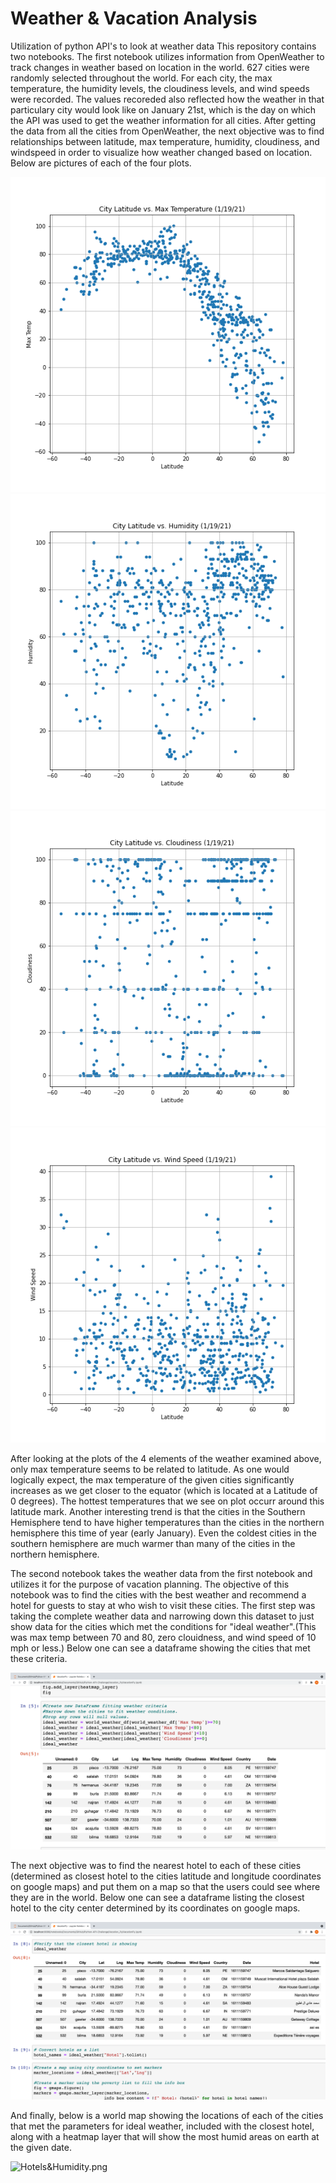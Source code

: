 # Weather & Vacation Analysis
Utilization of python API's to look at weather data
  This repository contains two notebooks. The first notebook utilizes information from OpenWeather to track changes in weather based on location in the world. 627 cities were randomly selected throughout the world. For each city, the max temperature, the humidity levels, the cloudiness levels, and wind speeds were recorded. The values recoreded also reflected how the weather in that particulary city would look like on January 21st, which is the day on which the API was used to get the weather information for all cities. After getting the data from all the cities from OpenWeather, the next objective was to find relationships between latitude, max temperature, humidity, cloudiness, and windspeed in order to visualize how weather changed based on location. Below are pictures of each of the four plots.

  ![Lat_vs_MaxTemp.png](Weather_Py/output_data/Lat_vs_MaxTemp.png) 
  ![Lat_vs_Humidity.png](Weather_Py/output_data/Lat_vs_Humidity.png)
  ![Lat_vs_Cloudiness.png](Weather_Py/output_data/Lat_vs_Cloudiness.png)
  ![Lat_vs_WindSpeed.png](Weather_Py/output_data/Lat_vs_WindSpeed.png)

  After looking at the plots of the 4 elements of the weather examined above, only max temperature seems to be related to latitude. As one would logically expect, the max temperature of the given cities significantly increases as we get closer to the equator (which is located at a Latitude of 0 degrees). The hottest temperatures that we see on plot occurr around this latitude mark. Another interesting trend is that the cities in the Southern Hemisphere tend to have higher temperatures than the cities in the northern hemisphere this time of year (early January). Even the coldest cities in the southern hemisphere are much warmer than many of the cities in the northern hemisphere. 
  
  The second notebook takes the weather data from the first notebook and utilizes it for the purpose of vacation planning. The objective of this notebook was to find the cities with the best weather and recommend a hotel for guests to stay at who wish to visit these cities. The first step was taking the complete weather data and narrowing down this dataset to just show data for the cities which met the conditions for "ideal weather".(This was max temp between 70 and 80,  zero clouidness, and wind speed of 10 mph or less.) Below one can see a dataframe showing the cities that met these criteria.

  ![ideal_weather.png](Vacation_Py/output_data/ideal_weather.png)

  The next objective was to find the nearest hotel to each of these cities (determined as closest hotel to the cities latitude and longitude coordinates on google maps) and put them on a map so that the users could see where they are in the world. Below one can see a dataframe listing the closest hotel to the city center determined by its coordinates on google maps.

  ![hotels.png](Vacation_Py/output_data/hotels.png)


  And finally, below is a world map showing the locations of each of the cities that met the parameters for ideal weather, included with the closest hotel, along with a heatmap layer that will show the most humid areas on earth at the given date.

  ![Hotels&Humidity.png](Vacation_Py/Maps/Hotels&Humidity.png)
